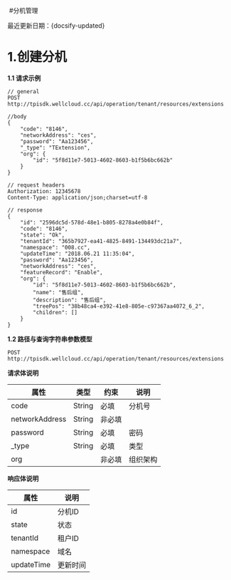 ﻿﻿﻿﻿﻿﻿﻿﻿﻿#分机管理最近更新日期：{docsify-updated}﻿﻿# 1.创建分机**1.1 请求示例**```// generalPOST http://tpisdk.wellcloud.cc/api/operation/tenant/resources/extensions//body{	"code": "8146",	"networkAddress": "ces",	"password": "Aa123456",	"_type": "TExtension",	"org": {		"id": "5f8d11e7-5013-4602-8603-b1f5b6bc662b"	}}// request headersAuthorization: 12345678Content-Type: application/json;charset=utf-8// response{	"id": "2596dc5d-578d-48e1-b805-8278a4e0b84f",	"code": "8146",	"state": "Ok",	"tenantId": "365b7927-ea41-4825-8491-134493dc21a7",	"namespace": "008.cc",	"updateTime": "2018.06.21 11:35:04",	"password": "Aa123456",	"networkAddress": "ces",	"featureRecord": "Enable",	"org": {		"id": "5f8d11e7-5013-4602-8603-b1f5b6bc662b",		"name": "售后组",		"description": "售后组",		"treePos": "38b48ca4-e392-41e8-805e-c97367aa4072_6_2",		"children": []	}}```**1.2 路径与查询字符串参数模型**`POST http://tpisdk.wellcloud.cc/api/operation/tenant/resources/extensions`**请求体说明**属性|类型|约束|说明---|---|---|---code|String|必填|分机号networkAddress|String|非必填password|String|必填|密码_type|String|必填|类型org||非必填|组织架构**响应体说明**属性|说明---|---id|分机IDstate|状态tenantId|租户IDnamespace|域名updateTime|更新时间